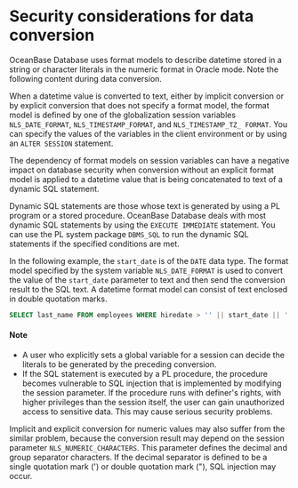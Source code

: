 # Security considerations for data conversion

OceanBase Database uses format models to describe datetime stored in a string or character literals in the numeric format in Oracle mode. Note the following content during data conversion.

When a datetime value is converted to text, either by implicit conversion or by explicit conversion that does not specify a format model, the format model is defined by one of the globalization session variables `NLS_DATE_FORMAT`, `NLS_TIMESTAMP_FORMAT`, and `NLS_TIMESTAMP_TZ_ FORMAT`. You can specify the values of the variables in the client environment or by using an `ALTER SESSION` statement.

The dependency of format models on session variables can have a negative impact on database security when conversion without an explicit format model is applied to a datetime value that is being concatenated to text of a dynamic SQL statement.

Dynamic SQL statements are those whose text is generated by using a PL program or a stored procedure. OceanBase Database deals with most dynamic SQL statements by using the `EXECUTE IMMEDIATE` statement. You can use the PL system package `DBMS_SQL` to run the dynamic SQL statements if the specified conditions are met.

In the following example, the `start_date` is of the `DATE` data type. The format model specified by the system variable `NLS_DATE_FORMAT` is used to convert the value of the `start_date` parameter to text and then send the conversion result to the SQL text. A datetime format model can consist of text enclosed in double quotation marks.

```sql
SELECT last_name FROM employees WHERE hiredate > '' || start_date || '';
```

  <main id="notice" type='explain'>
    <h4>Note</h4>
    <ul>
    <li>A user who explicitly sets a global variable for a session can decide the literals to be generated by the preceding conversion. </li>
    <li>If the SQL statement is executed by a PL procedure, the procedure becomes vulnerable to SQL injection that is implemented by modifying the session parameter. If the procedure runs with definer's rights, with higher privileges than the session itself, the user can gain unauthorized access to sensitive data. This may cause serious security problems. </li>
    </ul>
  </main>

Implicit and explicit conversion for numeric values may also suffer from the similar problem, because the conversion result may depend on the session parameter `NLS_NUMERIC_CHARACTERS`. This parameter defines the decimal and group separator characters. If the decimal separator is defined to be a single quotation mark (') or double quotation mark ("), SQL injection may occur.
